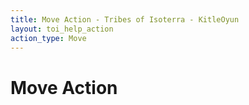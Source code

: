 ```yaml
---
title: Move Action - Tribes of Isoterra - KitleOyun
layout: toi_help_action
action_type: Move
---
```


<h1 class="h1">Move Action</h1>

